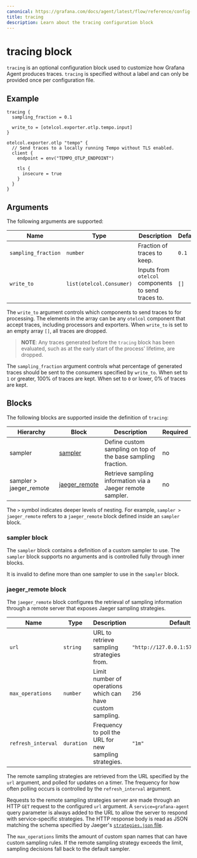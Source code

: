 ```yaml
---
canonical: https://grafana.com/docs/agent/latest/flow/reference/config-blocks/tracing/
title: tracing
description: Learn about the tracing configuration block
---
```


# tracing block

`tracing` is an optional configuration block used to customize how Grafana Agent
produces traces. `tracing` is specified without a label and can only be provided
once per configuration file.

## Example

```river
tracing {
  sampling_fraction = 0.1

  write_to = [otelcol.exporter.otlp.tempo.input]
}

otelcol.exporter.otlp "tempo" {
  // Send traces to a locally running Tempo without TLS enabled.
  client {
    endpoint = env("TEMPO_OTLP_ENDPOINT")

    tls {
      insecure = true
    }
  }
}
```

## Arguments

The following arguments are supported:

Name | Type | Description | Default | Required
---- | ---- | ----------- | ------- | --------
`sampling_fraction` | `number` | Fraction of traces to keep. | `0.1` | no
`write_to` | `list(otelcol.Consumer)` | Inputs from `otelcol` components to send traces to. | `[]` | no

The `write_to` argument controls which components to send traces to for
processing. The elements in the array can be any `otelcol` component that
accept traces, including processors and exporters. When `write_to` is set
to an empty array `[]`, all traces are dropped.

> **NOTE**: Any traces generated before the `tracing` block has been evaluated,
> such as at the early start of the process' lifetime, are dropped.

The `sampling_fraction` argument controls what percentage of generated traces
should be sent to the consumers specified by `write_to`. When set to `1` or
greater, 100% of traces are kept. When set to `0` or lower, 0% of traces are
kept.

## Blocks

The following blocks are supported inside the definition of `tracing`:

Hierarchy | Block | Description | Required
--------- | ----- | ----------- | --------
sampler | [sampler][] | Define custom sampling on top of the base sampling fraction. | no
sampler > jaeger_remote | [jaeger_remote][] | Retrieve sampling information via a Jaeger remote sampler. | no

The `>` symbol indicates deeper levels of nesting. For example, `sampler >
jaeger_remote` refers to a `jaeger_remote` block defined inside an `sampler`
block.

[sampler]: #sampler-block
[jaeger_remote]: #jaeger_remote-block

### sampler block

The `sampler` block contains a definition of a custom sampler to use. The
`sampler` block supports no arguments and is controlled fully through inner
blocks.

It is invalid to define more than one sampler to use in the `sampler` block.

### jaeger_remote block

The `jaeger_remote` block configures the retrieval of sampling information
through a remote server that exposes Jaeger sampling strategies.

Name | Type | Description | Default | Required
---- | ---- | ----------- | ------- | --------
`url` | `string` | URL to retrieve sampling strategies from. | `"http://127.0.0.1:5778/sampling"` | no
`max_operations` | `number` | Limit number of operations which can have custom sampling. | `256` | no
`refresh_interval` | `duration` | Frequency to poll the URL for new sampling strategies. | `"1m"` | no

The remote sampling strategies are retrieved from the URL specified by the
`url` argument, and polled for updates on a timer. The frequency for how often
polling occurs is controlled by the `refresh_interval` argument.

Requests to the remote sampling strategies server are made through an HTTP
`GET` request to the configured `url` argument. A `service=grafana-agent` query
parameter is always added to the URL to allow the server to respond with
service-specific strategies. The HTTP response body is read as JSON matching
the schema specified by Jaeger's [`strategies.json` file][Jaeger sampling
strategies].

The `max_operations` limits the amount of custom span names that can have
custom sampling rules. If the remote sampling strategy exceeds the limit,
sampling decisions fall back to the default sampler.

[Jaeger sampling strategies]: https://www.jaegertracing.io/docs/1.22/sampling/#collector-sampling-configuration
